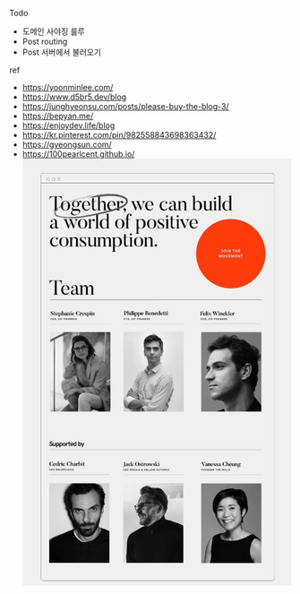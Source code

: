 Todo
- 도메인 사야징 룰루
- Post routing
- Post 서버에서 불러오기

ref
- https://yoonminlee.com/
- https://www.d5br5.dev/blog
- https://junghyeonsu.com/posts/please-buy-the-blog-3/
- https://bepyan.me/
- https://enjoydev.life/blog
- https://kr.pinterest.com/pin/982558843698363432/
- https://gyeongsun.com/
- https://100pearlcent.github.io/
![img.png](img.png)
